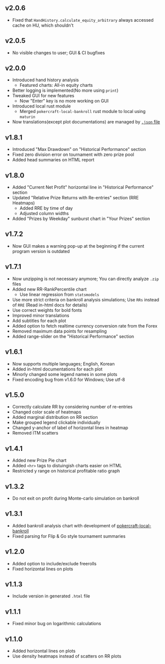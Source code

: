 ## v2.0.6

- Fixed that `HandHistory.calculate_equity_arbitrary` always accessed cache on HU, which shouldn't

## v2.0.5

- No visible changes to user; GUI & CI bugfixes

## v2.0.0

- Introduced hand history analysis
  - Featured charts: All-in equity charts
- Better logging is implemented(No more using `print`)
- Tweaked GUI for new features
  - Now "Enter" key is no more working on GUI
- Introduced local rust module
  - Merged `pokercraft-local-bankroll` rust module to local using `maturin`
- Now translations(except plot documentations) are managed by [`.json` file](./pokercraft_local/translation_values.json)

## v1.8.1

- Introduced "Max Drawdown" on "Historical Performance" section
- Fixed zero division error on tournament with zero prize pool
- Added head summaries on HTML report

## v1.8.0

- Added "Current Net Profit" horizontal line in "Historical Performance" section
- Updated "Relative Prize Returns with Re-entries" section (RRE Heatmaps)
  - Added RRE by time of day
  - Adjusted column widths
- Added "Prizes by Weekday" sunburst chart in "Your Prizes" section

## v1.7.2

- Now GUI makes a warning pop-up at the beginning if the current program version is outdated

## v1.7.1

- Now unzipping is not necessary anymore; You can directly analyze `.zip` files
- Added new RR-RankPercentile chart
    - Use linear regression from `statsmodels`
- Use more strict criteria on bankroll analysis simulations; Use `RRs` instead of `RRE` (Read in-html docs for details)
- Use correct weights for bold fonts
- Improved minor translations
- Add subtitles for each plot
- Added option to fetch realtime currency conversion rate from the Forex
- Removed maximum data points for resampling
- Added range-slider on the "Historical Performance" section

## v1.6.1

- Now supports multiple languages; English, Korean
- Added in-html documentations for each plot
- Minorly changed some legend names in some plots
- Fixed encoding bug from v1.6.0 for Windows; Use utf-8

## v1.5.0

- Correctly calculate RR by considering number of re-entries
- Changed color scale of heatmaps
- Added marginal distribution on RR section
- Make grouped legend clickable individually
- Changed y-anchor of label of horizontal lines in heatmap
- Removed ITM scatters

## v1.4.1

- Added new Prize Pie chart
- Added `<hr>` tags to distuingish charts easier on HTML
- Restricted y range on historical profitable ratio graph

## v1.3.2

- Do not exit on profit during Monte-carlo simulation on bankroll

## v1.3.1

- Added bankroll analysis chart with development of [pokercraft-local-bankroll](https://github.com/McDic/pokercraft-local-bankroll)
- Fixed parsing for Flip & Go style tournament summaries

## v1.2.0

- Added option to include/exclude freerolls
- Fixed horizontal lines on plots

## v1.1.3

- Include version in generated `.html` file

## v1.1.1

- Fixed minor bug on logarithmic calculations

## v1.1.0

- Added horizontal lines on plots
- Use density heatmaps instead of scatters on RR plots
